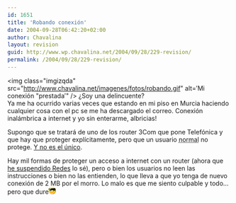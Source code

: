 ```yaml
---
id: 1651
title: 'Robando conexión'
date: 2004-09-28T06:42:20+02:00
author: Chavalina
layout: revision
guid: http://www.wp.chavalina.net/2004/09/28/229-revision/
permalink: /2004/09/28/229-revision/
---
```

<img class="imgizqda" src="http://www.chavalina.net/imagenes/fotos/robando.gif" alt=&prime;Mi conexión "prestada&prime;" /> &iquest;Soy una delincuente?  
Ya me ha ocurrido varias veces que estando en mi piso en Murcia haciendo cualquier cosa con el pc se me ha descargado el correo. Conexión inalámbrica a internet y yo sin enterarme, albricias!

Supongo que se tratará de uno de los router 3Com que pone Telefónica y que hay que proteger expl&iacute;citamente, pero que un usuario <acronym title="los mismos que no podr&iacute;an poner Debian jeje">normal</acronym> no protege. <a href="http://www.ladybenko.net/cafeina/2004/08/wireless.html" target="_blank">Y no es el &uacute;nico</a>.

Hay mil formas de proteger un acceso a internet con un router (ahora que <a href="http://www.chavalina.net/comentar.php?idpost=225" target="_blank">he suspendido Redes</a> lo sé), pero o bien los usuarios no leen las instrucciones o bien no las entienden, lo que lleva a que yo tenga de nuevo conexión de 2 MB por el morro. Lo malo es que me siento culpable y todo… pero que dure![gafas](/imagenes/emoticonos/gafas.gif)